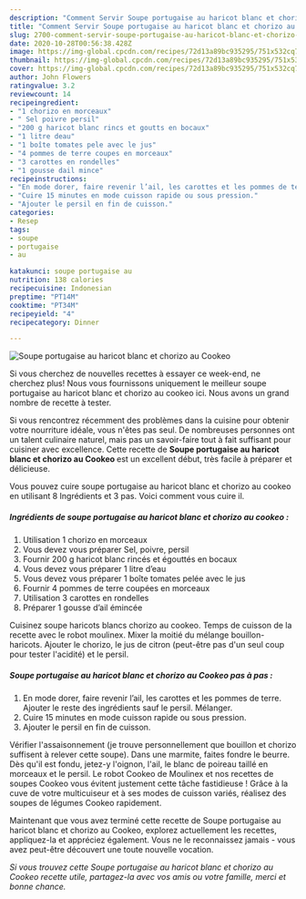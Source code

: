 ```yaml
---
description: "Comment Servir Soupe portugaise au haricot blanc et chorizo au Cookeo"
title: "Comment Servir Soupe portugaise au haricot blanc et chorizo au Cookeo"
slug: 2700-comment-servir-soupe-portugaise-au-haricot-blanc-et-chorizo-au-cookeo
date: 2020-10-28T00:56:38.428Z
image: https://img-global.cpcdn.com/recipes/72d13a89bc935295/751x532cq70/soupe-portugaise-au-haricot-blanc-et-chorizo-au-cookeo-photo-principale-de-la-recette.jpg
thumbnail: https://img-global.cpcdn.com/recipes/72d13a89bc935295/751x532cq70/soupe-portugaise-au-haricot-blanc-et-chorizo-au-cookeo-photo-principale-de-la-recette.jpg
cover: https://img-global.cpcdn.com/recipes/72d13a89bc935295/751x532cq70/soupe-portugaise-au-haricot-blanc-et-chorizo-au-cookeo-photo-principale-de-la-recette.jpg
author: John Flowers
ratingvalue: 3.2
reviewcount: 14
recipeingredient:
- "1 chorizo en morceaux"
- " Sel poivre persil"
- "200 g haricot blanc rincs et goutts en bocaux"
- "1 litre deau"
- "1 boîte tomates pele avec le jus"
- "4 pommes de terre coupes en morceaux"
- "3 carottes en rondelles"
- "1 gousse dail mince"
recipeinstructions:
- "En mode dorer, faire revenir l’ail, les carottes et les pommes de terre. Ajouter le reste des ingrédients sauf le persil. Mélanger."
- "Cuire 15 minutes en mode cuisson rapide ou sous pression."
- "Ajouter le persil en fin de cuisson."
categories:
- Resep
tags:
- soupe
- portugaise
- au

katakunci: soupe portugaise au 
nutrition: 138 calories
recipecuisine: Indonesian
preptime: "PT14M"
cooktime: "PT34M"
recipeyield: "4"
recipecategory: Dinner

---
```



![Soupe portugaise au haricot blanc et chorizo au Cookeo](https://img-global.cpcdn.com/recipes/72d13a89bc935295/751x532cq70/soupe-portugaise-au-haricot-blanc-et-chorizo-au-cookeo-photo-principale-de-la-recette.jpg)

Si vous cherchez de nouvelles recettes à essayer ce week-end, ne cherchez plus! Nous vous fournissons uniquement le meilleur soupe portugaise au haricot blanc et chorizo au cookeo ici. Nous avons un grand nombre de recette à tester.

Si vous rencontrez récemment des problèmes dans la cuisine pour obtenir votre nourriture idéale, vous n'êtes pas seul. De nombreuses personnes ont un talent culinaire naturel, mais pas un savoir-faire tout à fait suffisant pour cuisiner avec excellence. Cette recette de <strong> Soupe portugaise au haricot blanc et chorizo au Cookeo </strong> est un excellent début, très facile à préparer et délicieuse.

<!--inarticleads1-->

Vous pouvez cuire soupe portugaise au haricot blanc et chorizo au cookeo en utilisant 8 Ingrédients et 3 pas. Voici comment vous cuire il.

##### Ingrédients de soupe portugaise au haricot blanc et chorizo au cookeo :

1. Utilisation 1 chorizo en morceaux
1. Vous devez vous préparer  Sel, poivre, persil
1. Fournir 200 g haricot blanc rincés et égouttés en bocaux
1. Vous devez vous préparer 1 litre d’eau
1. Vous devez vous préparer 1 boîte tomates pelée avec le jus
1. Fournir 4 pommes de terre coupées en morceaux
1. Utilisation 3 carottes en rondelles
1. Préparer 1 gousse d’ail émincée


Cuisinez soupe haricots blancs chorizo au cookeo. Temps de cuisson de la recette avec le robot moulinex. Mixer la moitié du mélange bouillon-haricots. Ajouter le chorizo, le jus de citron (peut-être pas d&#39;un seul coup pour tester l&#39;acidité) et le persil. 

<!--inarticleads2-->

##### Soupe portugaise au haricot blanc et chorizo au Cookeo pas à pas :

1. En mode dorer, faire revenir l’ail, les carottes et les pommes de terre. Ajouter le reste des ingrédients sauf le persil. Mélanger.
1. Cuire 15 minutes en mode cuisson rapide ou sous pression.
1. Ajouter le persil en fin de cuisson.


Vérifier l&#39;assaisonnement (je trouve personnellement que bouillon et chorizo suffisent à relever cette soupe). Dans une marmite, faites fondre le beurre. Dès qu&#39;il est fondu, jetez-y l&#39;oignon, l&#39;ail, le blanc de poireau taillé en morceaux et le persil. Le robot Cookeo de Moulinex et nos recettes de soupes Cookeo vous évitent justement cette tâche fastidieuse ! Grâce à la cuve de votre multicuiseur et à ses modes de cuisson variés, réalisez des soupes de légumes Cookeo rapidement. 

<!--inarticleads1-->

<p>
Maintenant que vous avez terminé cette recette de Soupe portugaise au haricot blanc et chorizo au Cookeo, explorez actuellement les recettes, appliquez-la et appréciez également. Vous ne le reconnaissez jamais - vous avez peut-être découvert une toute nouvelle vocation.
</p>

<p>
<i>Si vous trouvez cette Soupe portugaise au haricot blanc et chorizo au Cookeo recette utile, partagez-la avec vos amis ou votre famille, merci et bonne chance.</i>
</p>
